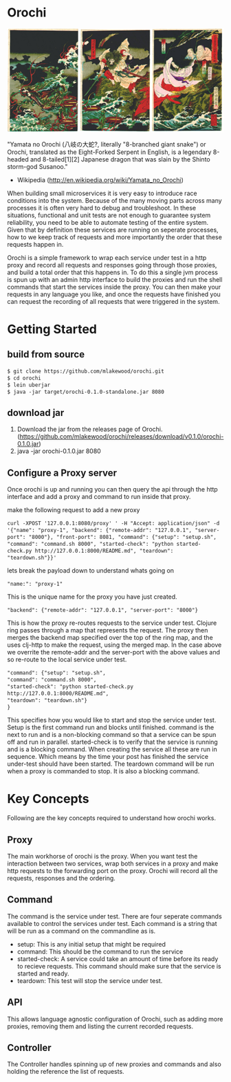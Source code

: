 # Orochi
<img src="https://raw.githubusercontent.com/mlakewood/orochi/master/YamataNoOrochi.jpg"
title="Yamata No Orochi"/>

"Yamata no Orochi (八岐の大蛇?, literally "8-branched giant snake") or Orochi, translated as the Eight-Forked Serpent in English, is a legendary 8-headed and 8-tailed[1][2] Japanese dragon that was slain by the Shinto storm-god Susanoo."
 - Wikipedia (http://en.wikipedia.org/wiki/Yamata_no_Orochi)

When building small microservices it is very easy to introduce race conditions into the system. Because of the many moving parts across many processes it is often very hard to debug and troubleshoot. In these situations, functional and unit tests are not enough to guarantee system reliability, you need to be able to automate testing of the entire system. Given that by definition these services are running on seperate processes, how to we keep track of requests and more importantly the order that these requests happen in.

Orochi is a simple framework to wrap each service under test in a http proxy and record all requests and responses going through those proxies, and build a total order that this happens in. To do this a single jvm process is spun up with an admin http interface to build the proxies and run the shell commands that start the services inside the proxy. You can then make your requests in any language you like, and once the requests have finished you can request the recording of all requests that were triggered in the system.

# Getting Started

## build from source

```
$ git clone https://github.com/mlakewood/orochi.git
$ cd orochi
$ lein uberjar
$ java -jar target/orochi-0.1.0-standalone.jar 8080
```

## download jar

1. Download the jar from the releases page of Orochi. (https://github.com/mlakewood/orochi/releases/download/v0.1.0/orochi-0.1.0.jar)
2. java -jar orochi-0.1.0.jar 8080

## Configure a Proxy server

Once orochi is up and running you can then query the api through the http interface and add a proxy and command to run inside that proxy.

make the following request to add a new proxy

```
curl -XPOST '127.0.0.1:8080/proxy' ' -H "Accept: application/json" -d '{"name": "proxy-1", "backend": {"remote-addr": "127.0.0.1", "server-port": "8000"}, "front-port": 8081, "command": {"setup": "setup.sh", "command": "command.sh 8000", "started-check": "python started-check.py http://127.0.0.1:8000/README.md", "teardown": "teardown.sh"}}'

```

lets break the payload down to understand whats going on

```
"name:": "proxy-1"
```

This is the unique name for the proxy you have just created.

```
"backend": {"remote-addr": "127.0.0.1", "server-port": "8000"}
```

This is how the proxy re-routes requests to the service under test. Clojure ring passes through a map that represents the request. The proxy then merges the backend map specified over the top of the ring map, and the uses clj-http to make the request, using the merged map. In the case above we overrite the remote-addr and the server-port with the above values and so re-route to the local service under test.

```
"command": {"setup": "setup.sh",
"command": "command.sh 8000",
"started-check": "python started-check.py http://127.0.0.1:8000/README.md",
"teardown": "teardown.sh"}
}
```

This specifies how you would like to start and stop the service under test. Setup is the first command run and blocks until finished. command is the next to run and is a non-blocking command so that a service can be spun off and run in parallel. started-check is to verify that the service is running and is a blocking command. When creating the service all these are run in sequence. Which means by the time your post has finished the service under-test should have been started. The teardown command will be run when a proxy is commanded to stop. It is also a blocking command.





# Key Concepts
Following are the key concepts required to understand how orochi works.

## Proxy
The main workhorse of orochi is the proxy. When you want test the interaction between two services, wrap both services in a proxy and make http requests to the forwarding port on the proxy. Orochi will record all the requests, responses and the ordering. 

## Command
The command is the service under test. There are four seperate commands available to control the services under test. Each command is a string that will be run as a command on the commandline as is.
* setup: This is any initial setup that might be required
* command: This should be the command to run the service
* started-check: A service could take an amount of time before its ready to recieve requests. This command should make sure that the service is started and ready.
* teardown: This test will stop the service under test.

## API
This allows language agnostic configuration of Orochi, such as adding more proxies, removing them and listing the current recorded requests.

## Controller
The Controller handles spinning up of new proxies and commands and also holding the reference the list of requests.



